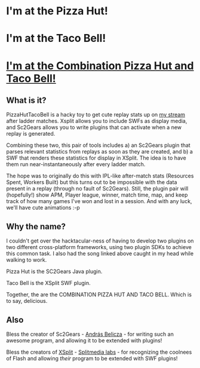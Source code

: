 I'm at the Pizza Hut!
=====================

I'm at the Taco Bell!
=====================	

[I'm at the Combination Pizza Hut and Taco Bell!](http://www.youtube.com/watch?v=EQ8ViYIeH04)
=================================================


What is it?
-----------
PizzaHutTacoBell is a hacky toy to get cute replay stats up on 
[my stream](http://twitch.tv/sicp) after ladder matches. Xsplit allows you to 
include SWFs as display media, and Sc2Gears allows you to write plugins that 
can activate when a new replay is generated.

Combining these two, this pair of tools includes a) an Sc2Gears plugin that
parses relevant statistics from replays as soon as they are created, and b) a
SWF that renders these statistics for display in XSplit. The idea is to have
them run near-instantaneously after every ladder match.

The hope was to originally do this with IPL-like after-match 
stats (Resources Spent, Workers Built) but this turns out to be impossible 
with the data present in a replay (through no fault of Sc2Gears). Still, the 
plugin pair will (hopefully!) show APM, Player league, winner, match time, 
map, and keep track of how many games I've won and lost in a session. And with
any luck, we'll have cute animations :-p

Why the name?
-------------
I couldn't get over the hacktacular-ness of having to develop two plugins on two
different cross-platform frameworks, using two plugin SDKs to achieve this
common task.  I also had the song linked above caught in my head while walking
to work.  

Pizza Hut is the SC2Gears Java plugin.

Taco Bell is the XSplit SWF plugin.

Together, the are the COMBINATION PIZZA HUT AND TACO BELL. Which is to say,
delicious.

Also
----
Bless the creator of Sc2Gears - [András
Belicza](http://sites.google.com/site/sc2gears/home) - for writing such an
awesome program, and allowing it to be extended with plugins!

Bless the creators of [XSplit](http://www.xsplit.com/) - [Splitmedia
labs](http://www.splitmedialabs.com/) - for recognizing the coolnees of Flash
and allowing _their_ program to be extended with SWF plugins!
